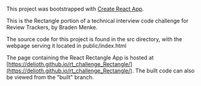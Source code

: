 This project was bootstrapped with [Create React App](https://github.com/facebookincubator/create-react-app).

This is the Rectangle portion of a technical interview code challenge for Review Trackers, by Braden Menke.

The source code for this project is found in the src directory, with the webpage serving it located in public/index.html

The page containing the React Rectangle App is hosted at  [https://delioth.github.io/rt_challenge_Rectangle/](https://delioth.github.io/rt_challenge_Rectangle/). The built code can also be viewed from the "built" branch.
